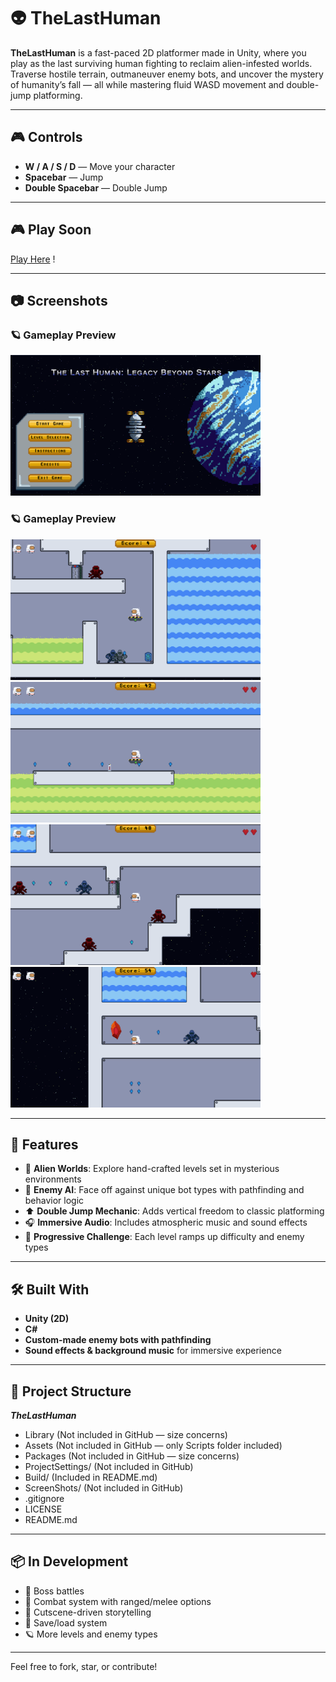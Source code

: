 # 👽 TheLastHuman

**TheLastHuman** is a fast-paced 2D platformer made in Unity, where you play as the last surviving human fighting to reclaim alien-infested worlds. Traverse hostile terrain, outmaneuver enemy bots, and uncover the mystery of humanity’s fall — all while mastering fluid WASD movement and double-jump platforming.

---

## 🎮 Controls

- **W / A / S / D** — Move your character  
- **Spacebar** — Jump  
- **Double Spacebar** — Double Jump

---

## 🎮 Play Soon

[Play Here](https://abhisheksbiju.itch.io/thelasthuman) !

---

## 📷 Screenshots

### 🪐 Gameplay Preview
<img src="Screenshots/Screenshot_1837x1034_1.png" width="400"/>

### 🪐 Gameplay Preview
<img src="Screenshots/Screenshot_1837x1034_2.png" width="400"/>
<img src="Screenshots/Screenshot_1837x1034_3.png" width="400"/>
<img src="Screenshots/Screenshot_1837x1034_4.png" width="400"/>
<img src="Screenshots/Screenshot_1837x1034_5.png" width="400"/>

---

## 🌟 Features

- 🌌 **Alien Worlds**: Explore hand-crafted levels set in mysterious environments  
- 🤖 **Enemy AI**: Face off against unique bot types with pathfinding and behavior logic  
- ⬆️ **Double Jump Mechanic**: Adds vertical freedom to classic platforming  
- 🎧 **Immersive Audio**: Includes atmospheric music and sound effects  
- 🔁 **Progressive Challenge**: Each level ramps up difficulty and enemy types

---

## 🛠️ Built With

- **Unity (2D)**  
- **C#**  
- **Custom-made enemy bots with pathfinding**  
- **Sound effects & background music** for immersive experience

---

## 📁 Project Structure

***TheLastHuman***

- Library (Not included in GitHub — size concerns)
- Assets (Not included in GitHub — only Scripts folder included)
- Packages (Not included in GitHub — size concerns)
- ProjectSettings/ (Not included in GitHub)
- Build/ (Included in README.md)
- ScreenShots/ (Not included in GitHub)
- .gitignore
- LICENSE
- README.md

---

## 📦 In Development

- 🦾 Boss battles  
- 🔫 Combat system with ranged/melee options  
- 📜 Cutscene-driven storytelling  
- 💾 Save/load system  
- 🪐 More levels and enemy types

---

Feel free to fork, star, or contribute!

